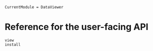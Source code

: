 
```@meta
CurrentModule = DataViewer
```

# Reference for the user-facing API

```@docs
view
install
```
